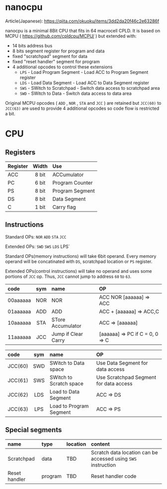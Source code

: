 nanocpu
=======

Article(Japanese): https://qiita.com/okuoku/items/3dd2da20f46c2e63286f

nanocpu is a minimal 8Bit CPU that fits in 64 macrocell CPLD.
It is based on MCPU ( https://github.com/cpldcpu/MCPU/ ) but extended with:

 - 14 bits address bus
 - 8 bits segment register for program and data
 - fixed "scratchpad" segment for data
 - fixed "reset handler" segment for program
 - 4 additional opcodes to control these extensions
   - `LPS` - Load Program Segment - Load ACC to Program Segment register
   - `LDS` - Load Data Segment - Load ACC to Data Segment register
   - `SWS` - SWitch to Scratchpad - Switch data access to scratchpad area
   - `SWD` - SWitch to Data - Switch data access to data area

Original MCPU opcodes ( `ADD` , `NOR` , `STA` and `JCC` ) are retained but
`JCC(60)` to `JCC(63)` are used to provide 4 additional opcodes so
code flow is restricted a bit.

CPU
===

Registers
---------

|Register|Width|Use|
|:-------|:---:|:---|
|ACC|8 bit|ACCumulator|
|PC|6 bit|Program Counter|
|PS|8 bit|Program Segment|
|DS|8 bit|Data Segment|
|C|1 bit|Carry flag|

Instructions
------------

Standard OPs: `NOR` `ADD` `STA` `JCC`

Extended OPs: `SWD` `SWS` `LDS` LPS`

Standard OPs(memory instructions) will take 6bit operand.
Every memory operand will be concatinated with `DS`, scratchpad location or `PS` register.

Extended OPs(control instructions) will take no operand and uses some portions of `JCC` op.
Thus, `JCC` cannot jump to address `60` to `63`.

|code|sym|name|OP|
|:---|:---:|:---|:---|
|00aaaaaa|NOR|NOR|ACC NOR [aaaaaa] => ACC|
|01aaaaaa|ADD|ADD|ACC + [aaaaaa] => ACC,C|
|10aaaaaa|STA|STore Accumulator|ACC => [aaaaaa]|
|11aaaaaa|JCC|Jump if Clear Carry|[aaaaaa] => PC if C = 0, 0 => C|

|code|sym|name|OP|
|:---|:---:|:---|:---|
|JCC(60)|SWD|SWitch to Data space|Use Data Segment for data access|
|JCC(61)|SWS|SWitch to Scratch space|Use Scratchpad Segment for data access|
|JCC(62)|LDS|Load to Data Segment|ACC => DS|
|JCC(63)|LPS|Load to Program Segment|ACC => PS|

Special segments
----------------

|name|type|location|content|
|:---|:---|:-------|:------|
|Scratchpad|data|TBD|Scratch data location can be accessed using `SWS` instruction|
|Reset handler|program|TBD|Reset handler code|

